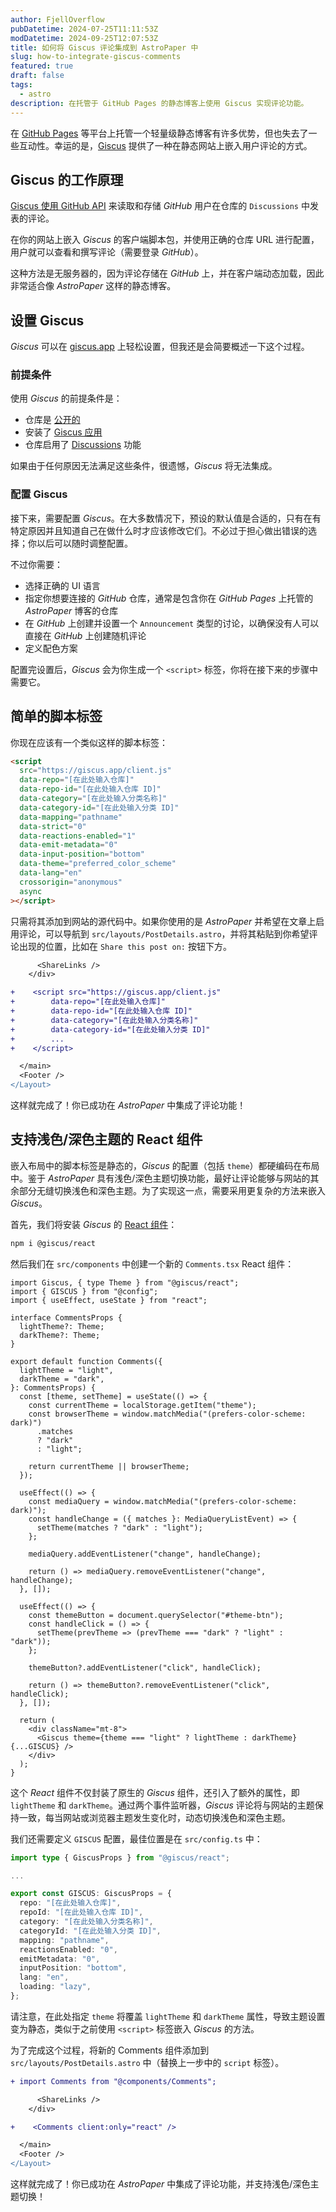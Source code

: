 ```yaml
---
author: FjellOverflow
pubDatetime: 2024-07-25T11:11:53Z
modDatetime: 2024-09-25T12:07:53Z
title: 如何将 Giscus 评论集成到 AstroPaper 中
slug: how-to-integrate-giscus-comments
featured: true
draft: false
tags:
  - astro
description: 在托管于 GitHub Pages 的静态博客上使用 Giscus 实现评论功能。
---
```


在 [GitHub Pages](https://docs.github.com/en/pages/getting-started-with-github-pages/creating-a-github-pages-site) 等平台上托管一个轻量级静态博客有许多优势，但也失去了一些互动性。幸运的是，[Giscus](https://giscus.app/) 提供了一种在静态网站上嵌入用户评论的方式。

## Giscus 的工作原理

[Giscus 使用 GitHub API](https://github.com/giscus/giscus?tab=readme-ov-file#how-it-works) 来读取和存储 _GitHub_ 用户在仓库的 `Discussions` 中发表的评论。

在你的网站上嵌入 _Giscus_ 的客户端脚本包，并使用正确的仓库 URL 进行配置，用户就可以查看和撰写评论（需要登录 _GitHub_）。

这种方法是无服务器的，因为评论存储在 _GitHub_ 上，并在客户端动态加载，因此非常适合像 _AstroPaper_ 这样的静态博客。

## 设置 Giscus

_Giscus_ 可以在 [giscus.app](https://giscus.app/) 上轻松设置，但我还是会简要概述一下这个过程。

### 前提条件

使用 _Giscus_ 的前提条件是：

- 仓库是 [公开的](https://docs.github.com/en/repositories/managing-your-repositorys-settings-and-features/managing-repository-settings/setting-repository-visibility#making-a-repository-public)
- 安装了 [Giscus 应用](https://github.com/apps/giscus)
- 仓库启用了 [Discussions](https://docs.github.com/en/github/administering-a-repository/managing-repository-settings/enabling-or-disabling-github-discussions-for-a-repository) 功能

如果由于任何原因无法满足这些条件，很遗憾，_Giscus_ 将无法集成。

### 配置 Giscus

接下来，需要配置 _Giscus_。在大多数情况下，预设的默认值是合适的，只有在有特定原因并且知道自己在做什么时才应该修改它们。不必过于担心做出错误的选择；你以后可以随时调整配置。

不过你需要：

- 选择正确的 UI 语言
- 指定你想要连接的 _GitHub_ 仓库，通常是包含你在 _GitHub Pages_ 上托管的 _AstroPaper_ 博客的仓库
- 在 _GitHub_ 上创建并设置一个 `Announcement` 类型的讨论，以确保没有人可以直接在 _GitHub_ 上创建随机评论
- 定义配色方案

配置完设置后，_Giscus_ 会为你生成一个 `<script>` 标签，你将在接下来的步骤中需要它。

## 简单的脚本标签

你现在应该有一个类似这样的脚本标签：

```html
<script
  src="https://giscus.app/client.js"
  data-repo="[在此处输入仓库]"
  data-repo-id="[在此处输入仓库 ID]"
  data-category="[在此处输入分类名称]"
  data-category-id="[在此处输入分类 ID]"
  data-mapping="pathname"
  data-strict="0"
  data-reactions-enabled="1"
  data-emit-metadata="0"
  data-input-position="bottom"
  data-theme="preferred_color_scheme"
  data-lang="en"
  crossorigin="anonymous"
  async
></script>
```

只需将其添加到网站的源代码中。如果你使用的是 _AstroPaper_ 并希望在文章上启用评论，可以导航到 `src/layouts/PostDetails.astro`，并将其粘贴到你希望评论出现的位置，比如在 `Share this post on:` 按钮下方。

```diff
      <ShareLinks />
    </div>

+    <script src="https://giscus.app/client.js"
+        data-repo="[在此处输入仓库]"
+        data-repo-id="[在此处输入仓库 ID]"
+        data-category="[在此处输入分类名称]"
+        data-category-id="[在此处输入分类 ID]"
+        ...
+    </script>

  </main>
  <Footer />
</Layout>
```

这样就完成了！你已成功在 _AstroPaper_ 中集成了评论功能！

## 支持浅色/深色主题的 React 组件

嵌入布局中的脚本标签是静态的，_Giscus_ 的配置（包括 `theme`）都硬编码在布局中。鉴于 _AstroPaper_ 具有浅色/深色主题切换功能，最好让评论能够与网站的其余部分无缝切换浅色和深色主题。为了实现这一点，需要采用更复杂的方法来嵌入 _Giscus_。

首先，我们将安装 _Giscus_ 的 [React 组件](https://www.npmjs.com/package/@giscus/react)：

```bash
npm i @giscus/react
```

然后我们在 `src/components` 中创建一个新的 `Comments.tsx` React 组件：

```tsx
import Giscus, { type Theme } from "@giscus/react";
import { GISCUS } from "@config";
import { useEffect, useState } from "react";

interface CommentsProps {
  lightTheme?: Theme;
  darkTheme?: Theme;
}

export default function Comments({
  lightTheme = "light",
  darkTheme = "dark",
}: CommentsProps) {
  const [theme, setTheme] = useState(() => {
    const currentTheme = localStorage.getItem("theme");
    const browserTheme = window.matchMedia("(prefers-color-scheme: dark)")
      .matches
      ? "dark"
      : "light";

    return currentTheme || browserTheme;
  });

  useEffect(() => {
    const mediaQuery = window.matchMedia("(prefers-color-scheme: dark)");
    const handleChange = ({ matches }: MediaQueryListEvent) => {
      setTheme(matches ? "dark" : "light");
    };

    mediaQuery.addEventListener("change", handleChange);

    return () => mediaQuery.removeEventListener("change", handleChange);
  }, []);

  useEffect(() => {
    const themeButton = document.querySelector("#theme-btn");
    const handleClick = () => {
      setTheme(prevTheme => (prevTheme === "dark" ? "light" : "dark"));
    };

    themeButton?.addEventListener("click", handleClick);

    return () => themeButton?.removeEventListener("click", handleClick);
  }, []);

  return (
    <div className="mt-8">
      <Giscus theme={theme === "light" ? lightTheme : darkTheme} {...GISCUS} />
    </div>
  );
}
```

这个 _React_ 组件不仅封装了原生的 _Giscus_ 组件，还引入了额外的属性，即 `lightTheme` 和 `darkTheme`。通过两个事件监听器，_Giscus_ 评论将与网站的主题保持一致，每当网站或浏览器主题发生变化时，动态切换浅色和深色主题。

我们还需要定义 `GISCUS` 配置，最佳位置是在 `src/config.ts` 中：

```ts
import type { GiscusProps } from "@giscus/react";

...

export const GISCUS: GiscusProps = {
  repo: "[在此处输入仓库]",
  repoId: "[在此处输入仓库 ID]",
  category: "[在此处输入分类名称]",
  categoryId: "[在此处输入分类 ID]",
  mapping: "pathname",
  reactionsEnabled: "0",
  emitMetadata: "0",
  inputPosition: "bottom",
  lang: "en",
  loading: "lazy",
};
```

请注意，在此处指定 `theme` 将覆盖 `lightTheme` 和 `darkTheme` 属性，导致主题设置变为静态，类似于之前使用 `<script>` 标签嵌入 _Giscus_ 的方法。

为了完成这个过程，将新的 Comments 组件添加到 `src/layouts/PostDetails.astro` 中（替换上一步中的 `script` 标签）。

```diff
+ import Comments from "@components/Comments";

      <ShareLinks />
    </div>

+    <Comments client:only="react" />

  </main>
  <Footer />
</Layout>
```

这样就完成了！你已成功在 _AstroPaper_ 中集成了评论功能，并支持浅色/深色主题切换！